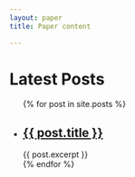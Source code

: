 ```yaml
---
layout: paper
title: Paper content

---
```

<h1>Latest Posts</h1>
<ul>
  {% for post in site.posts %}
    <li>
      <h2><a href="/master_thesis/{{ post.url }}">{{ post.title }}</a></h2>
      {{ post.excerpt }}
    </li>
  {% endfor %}
</ul>